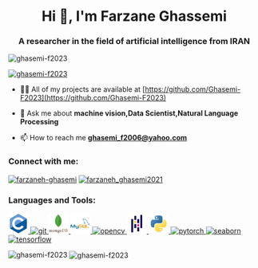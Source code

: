 <h1 align="center">Hi 👋, I'm Farzane Ghassemi</h1>
<h3 align="center">A researcher in the field of artificial intelligence from IRAN</h3>

<p align="left"> <img src="https://komarev.com/ghpvc/?username=ghasemi-f2023&label=Profile%20views&color=0e75b6&style=flat" alt="ghasemi-f2023" /> </p>

<p align="left"> <a href="https://github.com/ryo-ma/github-profile-trophy"><img src="https://github-profile-trophy.vercel.app/?username=ghasemi-f2023" alt="ghasemi-f2023" /></a> </p>

- 👨‍💻 All of my projects are available at [https://github.com/Ghasemi-F2023](https://github.com/Ghasemi-F2023)

- 💬 Ask me about **machine vision,Data Scientist,Natural Language Processing**

- 📫 How to reach me **ghasemi_f2006@yahoo.com**

<h3 align="left">Connect with me:</h3>
<p align="left">
<a href="https://linkedin.com/in/farzaneh-ghasemi" target="blank"><img align="center" src="https://raw.githubusercontent.com/rahuldkjain/github-profile-readme-generator/master/src/images/icons/Social/linked-in-alt.svg" alt="farzaneh-ghasemi" height="30" width="40" /></a>
<a href="https://instagram.com/farzaneh_ghasemi2021" target="blank"><img align="center" src="https://raw.githubusercontent.com/rahuldkjain/github-profile-readme-generator/master/src/images/icons/Social/instagram.svg" alt="farzaneh_ghasemi2021" height="30" width="40" /></a>
</p>

<h3 align="left">Languages and Tools:</h3>
<p align="left"> <a href="https://www.cprogramming.com/" target="_blank" rel="noreferrer"> <img src="https://raw.githubusercontent.com/devicons/devicon/master/icons/c/c-original.svg" alt="c" width="40" height="40"/> </a> <a href="https://git-scm.com/" target="_blank" rel="noreferrer"> <img src="https://www.vectorlogo.zone/logos/git-scm/git-scm-icon.svg" alt="git" width="40" height="40"/> </a> <a href="https://www.mongodb.com/" target="_blank" rel="noreferrer"> <img src="https://raw.githubusercontent.com/devicons/devicon/master/icons/mongodb/mongodb-original-wordmark.svg" alt="mongodb" width="40" height="40"/> </a> <a href="https://www.mysql.com/" target="_blank" rel="noreferrer"> <img src="https://raw.githubusercontent.com/devicons/devicon/master/icons/mysql/mysql-original-wordmark.svg" alt="mysql" width="40" height="40"/> </a> <a href="https://opencv.org/" target="_blank" rel="noreferrer"> <img src="https://www.vectorlogo.zone/logos/opencv/opencv-icon.svg" alt="opencv" width="40" height="40"/> </a> <a href="https://pandas.pydata.org/" target="_blank" rel="noreferrer"> <img src="https://raw.githubusercontent.com/devicons/devicon/2ae2a900d2f041da66e950e4d48052658d850630/icons/pandas/pandas-original.svg" alt="pandas" width="40" height="40"/> </a> <a href="https://www.python.org" target="_blank" rel="noreferrer"> <img src="https://raw.githubusercontent.com/devicons/devicon/master/icons/python/python-original.svg" alt="python" width="40" height="40"/> </a> <a href="https://pytorch.org/" target="_blank" rel="noreferrer"> <img src="https://www.vectorlogo.zone/logos/pytorch/pytorch-icon.svg" alt="pytorch" width="40" height="40"/> </a> <a href="https://seaborn.pydata.org/" target="_blank" rel="noreferrer"> <img src="https://seaborn.pydata.org/_images/logo-mark-lightbg.svg" alt="seaborn" width="40" height="40"/> </a> <a href="https://www.tensorflow.org" target="_blank" rel="noreferrer"> <img src="https://www.vectorlogo.zone/logos/tensorflow/tensorflow-icon.svg" alt="tensorflow" width="40" height="40"/> </a> </p>

<p><img align="left" src="https://github-readme-stats.vercel.app/api/top-langs?username=ghasemi-f2023&show_icons=true&locale=en&layout=compact" alt="ghasemi-f2023" /></p>

<p>&nbsp;<img align="center" src="https://github-readme-stats.vercel.app/api?username=ghasemi-f2023&show_icons=true&locale=en" alt="ghasemi-f2023" /></p>

